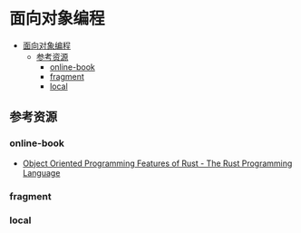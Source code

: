 # 面向对象编程

<!--ts-->
* [面向对象编程](#面向对象编程)
   * [参考资源](#参考资源)
      * [online-book](#online-book)
      * [fragment](#fragment)
      * [local](#local)

<!-- Created by https://github.com/ekalinin/github-markdown-toc -->
<!-- Added by: runner, at: Wed Jul 13 08:42:18 UTC 2022 -->

<!--te-->

## 参考资源

### online-book

- [Object Oriented Programming Features of Rust - The Rust Programming Language](https://doc.rust-lang.org/book/ch17-00-oop.html)

### fragment

### local
